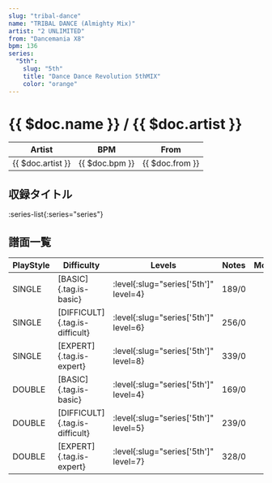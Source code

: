 ```yaml
---
slug: "tribal-dance"
name: "TRIBAL DANCE (Almighty Mix)"
artist: "2 UNLIMITED"
from: "Dancemania X8"
bpm: 136
series:
  "5th":
    slug: "5th"
    title: "Dance Dance Revolution 5thMIX"
    color: "orange"
---
```


# {{ $doc.name }} / {{ $doc.artist }}

|Artist|BPM|From|
|------|---|----|
|{{ $doc.artist }}|{{ $doc.bpm }}|{{ $doc.from }}|

## 収録タイトル

:series-list{:series="series"}

## 譜面一覧

|PlayStyle|Difficulty|Levels|Notes|Movie|
|---------|----------|------|-----|-----|
|SINGLE|[BASIC]{.tag.is-basic}|:level{:slug="series['5th']" level=4}|189/0||
|SINGLE|[DIFFICULT]{.tag.is-difficult}|:level{:slug="series['5th']" level=6}|256/0||
|SINGLE|[EXPERT]{.tag.is-expert}|:level{:slug="series['5th']" level=8}|339/0||
|DOUBLE|[BASIC]{.tag.is-basic}|:level{:slug="series['5th']" level=4}|169/0||
|DOUBLE|[DIFFICULT]{.tag.is-difficult}|:level{:slug="series['5th']" level=5}|239/0||
|DOUBLE|[EXPERT]{.tag.is-expert}|:level{:slug="series['5th']" level=7}|328/0||

